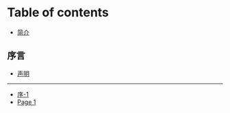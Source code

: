 # Table of contents

* [简介](README.md)

## 序言

* [声明](xu-yan/sheng-ming.md)

***

* [序-1](xu-1.md)
* [Page 1](page-1.md)
